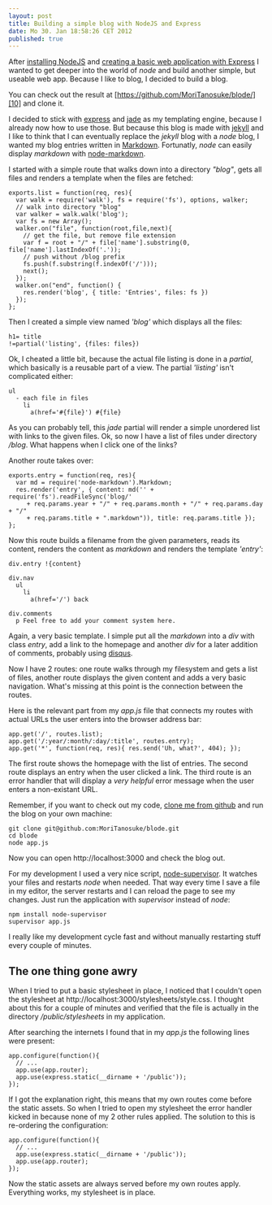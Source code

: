 ```yaml
---
layout: post
title: Building a simple blog with NodeJS and Express
date: Mo 30. Jan 18:58:26 CET 2012
published: true
---
```

After [installing NodeJS][0] and [creating a basic web application with
Express][1] I wanted to get deeper into the world of *node* and build
another simple, but useable web app. Because I like to blog, I decided
to build a blog.

You can check out the result at [https://github.com/MoriTanosuke/blode/][10]
and clone it.

I decided to stick with [express][2] and [jade][3] as my templating
engine, because I already now how to use those. But because this blog is
made with [jekyll][4] and I like to think that I can eventually replace
the *jekyll* blog with a *node* blog, I wanted my blog entries written
in [Markdown][5]. Fortunatly, *node* can easily display *markdown* with
[node-markdown][6].

I started with a simple route that walks down into a directory *"blog"*,
gets all files and renders a template when the files are fetched:

    exports.list = function(req, res){
      var walk = require('walk'), fs = require('fs'), options, walker;
      // walk into directory "blog"
      var walker = walk.walk('blog');
      var fs = new Array();
      walker.on("file", function(root,file,next){
        // get the file, but remove file extension
        var f = root + "/" + file['name'].substring(0, file['name'].lastIndexOf('.'));
        // push without /blog prefix
        fs.push(f.substring(f.indexOf('/')));
        next();
      });
      walker.on("end", function() {
        res.render('blog', { title: 'Entries', files: fs })
      });
    };

Then I created a simple view named *'blog'* which displays all the files:

    h1= title
    !=partial('listing', {files: files})

Ok, I cheated a little bit, because the actual file listing is done in a
*partial*, which basically is a reusable part of a view. The partial
*'listing'* isn't complicated either:

    ul
      - each file in files
        li 
          a(href='#{file}') #{file}

As you can probably tell, this *jade* partial will render a simple unordered list with links
to the given files. Ok, so now I have a list of files under directory */blog*. What happens
when I click one of the links?

Another route takes over:

    exports.entry = function(req, res){
      var md = require('node-markdown').Markdown;
      res.render('entry', { content: md('' + require('fs').readFileSync('blog/'
         + req.params.year + "/" + req.params.month + "/" + req.params.day + "/"
         + req.params.title + ".markdown")), title: req.params.title });
    };

Now this route builds a filename from the given parameters, reads its 
content, renders the content as *markdown* and renders the template *'entry'*:

    div.entry !{content}
    
    div.nav
      ul
        li
          a(href='/') back
    
    div.comments
      p Feel free to add your comment system here. 

Again, a very basic template. I simple put all the *markdown* into a 
*div* with class *entry*, add a link to the homepage and another *div*
for a later addition of comments, probably using [disqus][7].

Now I have 2 routes: one route walks through my filesystem and gets a list
of files, another route displays the given content and adds a very basic
navigation. What's missing at this point is the connection between the
routes.

Here is the relevant part from my *app.js* file that connects my routes
with actual URLs the user enters into the browser address bar:

    app.get('/', routes.list);
    app.get('/:year/:month/:day/:title', routes.entry);
    app.get('*', function(req, res){ res.send('Uh, what?', 404); });

The first route shows the homepage with the list of entries. The second
route displays an entry when the user clicked a link. The third route is
an error handler that will display a *very helpful* error message when the
user enters a non-existant URL.

Remember, if you want to check out my code, [clone me from github][10] and run 
the blog on your own machine:

    git clone git@github.com:MoriTanosuke/blode.git
    cd blode
    node app.js

Now you can open http://localhost:3000 and check the blog out.

For my development I used a very nice script, [node-supervisor][8]. It
watches your files and restarts *node* when needed. That way every time I
save a file in my editor, the server restarts and I can reload the page to
see my changes. Just run the application with *supervisor* instead of *node*:

    npm install node-supervisor
    supervisor app.js

I really like my development cycle fast and without manually restarting stuff
every couple of minutes.

The one thing gone awry
-----------------------

When I tried to put a basic stylesheet in place, I noticed that I couldn't
open the stylesheet at http://localhost:3000/stylesheets/style.css. I thought
about this for a couple of minutes and verified that the file is actually 
in the directory */public/stylesheets* in my application.

After searching the internets I found that in my *app.js* the following lines
were present:

    app.configure(function(){
      // ...
      app.use(app.router);
      app.use(express.static(__dirname + '/public'));
    });

If I got the explanation right, this means that my own routes come before
the static assets. So when I tried to open my stylesheet the error handler
kicked in because none of my 2 other rules applied. The solution to this is 
re-ordering the configuration:

    app.configure(function(){
      // ...
      app.use(express.static(__dirname + '/public'));
      app.use(app.router);
    });

Now the static assets are always served before my own routes apply.
Everything works, my stylesheet is in place.

[0]: /2012/01/30/install-nodejs-with-nvm/
[1]: /2012/01/30/first-webapp-with-node-and-expressjs/
[2]: http://expressjs.com/
[3]: http://jade-lang.com/
[4]: http://jekyllrb.com/
[5]: http://daringfireball.net/projects/markdown/
[6]: https://github.com/andris9/node-markdown
[7]: http://disqus.com/
[8]: https://github.com/isaacs/node-supervisor
[10]: https://github.com/MoriTanosuke/blode

